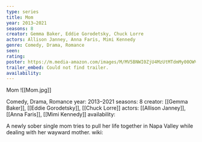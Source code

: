 ```yaml
---
type: series
title: Mom
year: 2013–2021
seasons: 8
creator: Gemma Baker, Eddie Gorodetsky, Chuck Lorre
actors: Allison Janney, Anna Faris, Mimi Kennedy
genre: Comedy, Drama, Romance
seen:
rating: 
poster: https://m.media-amazon.com/images/M/MV5BNWI0ZjU4MzUtMTdmMy00OWVkLThhNWItNzQ4NDEyNTBiY2ZjXkEyXkFqcGdeQXVyNjg4NzAyOTA@._V1_SX300.jpg
trailer_embed: Could not find trailer.
availability:
---
```

Mom
![[Mom.jpg]]

Comedy, Drama, Romance
year: 2013–2021
seasons: 8
creator: [[Gemma Baker]], [[Eddie Gorodetsky]], [[Chuck Lorre]]
actors: [[Allison Janney]], [[Anna Faris]], [[Mimi Kennedy]]
availability:

A newly sober single mom tries to pull her life together in Napa Valley while dealing with her wayward mother.
wiki: 


